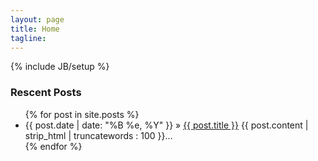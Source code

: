 ```yaml
---
layout: page
title: Home
tagline: 
---
```

{% include JB/setup %}
    
### Rescent Posts


<ul class="posts">
  {% for post in site.posts %}
<li><span class='date'>{{ post.date | date: "%B %e, %Y" }}</span> &raquo; <a href="{{ BASE_PATH }}{{ post.url }}">{{ post.title }}</a>
<span class='slug'>{{ post.content | strip_html | truncatewords : 100 }}...</span>

</li>
  {% endfor %}
</ul>


